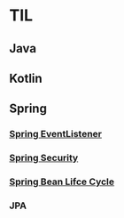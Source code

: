 # TIL
## Java
## Kotlin
## Spring
### [Spring EventListener](https://github.com/Eom-Ti/TIL/blob/main/Spring/SpringEventListener.md)
### [Spring Security](https://github.com/Eom-Ti/TIL/blob/main/Spring/SpringSecurity.md)
### [Spring Bean Lifce Cycle](https://github.com/Eom-Ti/TIL/blob/main/Spring/BeanLifeCycle.md)
### JPA

